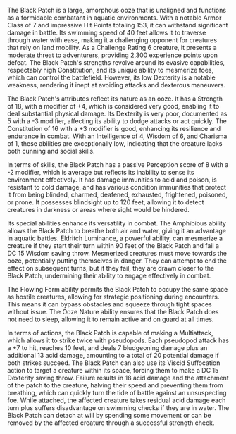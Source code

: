 The Black Patch is a large, amorphous ooze that is unaligned and functions as a formidable combatant in aquatic environments. With a notable Armor Class of 7 and impressive Hit Points totaling 153, it can withstand significant damage in battle. Its swimming speed of 40 feet allows it to traverse through water with ease, making it a challenging opponent for creatures that rely on land mobility. As a Challenge Rating 6 creature, it presents a moderate threat to adventurers, providing 2,300 experience points upon defeat. The Black Patch's strengths revolve around its evasive capabilities, respectably high Constitution, and its unique ability to mesmerize foes, which can control the battlefield. However, its low Dexterity is a notable weakness, rendering it inept at avoiding attacks and dexterous maneuvers.

The Black Patch's attributes reflect its nature as an ooze. It has a Strength of 18, with a modifier of +4, which is considered very good, enabling it to deal substantial physical damage. Its Dexterity is very poor, documented as 5 with a -3 modifier, affecting its ability to dodge attacks or act quickly. The Constitution of 16 with a +3 modifier is good, enhancing its resilience and endurance in combat. With an Intelligence of 4, Wisdom of 6, and Charisma of 1, these abilities are exceptionally low, indicating that the creature lacks both cunning and social skills. 

In terms of skills, the Black Patch has a passive Perception score of 8 with a -2 modifier, which is average but reflects its inability to sense its environment effectively. It has damage immunities to acid and poison, is resistant to cold damage, and has various condition immunities that protect it from being blinded, charmed, deafened, exhausted, frightened, poisoned, or prone. It possesses blindsight up to 120 feet, allowing it to detect creatures in darkness or areas where sight would be hindered.

Its special abilities enhance its versatility in combat. The Amphibious ability allows the Black Patch to breathe both air and water, giving it an advantage in aquatic battles. Eldritch Luminance, a powerful ability, can mesmerize a creature if they start their turn within 90 feet of the Black Patch and fail a DC 15 Wisdom saving throw. Mesmerized creatures must move towards the ooze, potentially putting themselves in danger. They can attempt to end the effect on subsequent turns, but if they fail, they are drawn closer to the Black Patch, undermining their ability to engage effectively in combat. 

The Flowing Form ability permits the Black Patch to occupy the same space as hostile creatures, allowing for strategic positioning during encounters. This means it can bypass obstacles and squeeze through tight spaces without issue. The Ooze Nature ability ensures that the Black Patch does not need to sleep, allowing it to remain active and on guard at all times.

In terms of actions, the Black Patch is capable of making a Multiattack, which allows it to strike twice with pseudopods. Each pseudopod attack has a +7 to hit, reaches 10 feet, and deals 7 bludgeoning damage plus an additional 13 acid damage, amounting to a total of 20 potential damage if both strikes succeed. The Black Patch can also use its Viscid Suffocation action to target a creature within its space, forcing them to make a DC 15 Dexterity saving throw. Failure results in 18 acid damage and the attachment of the patch to the creature, halving their speed and preventing them from breathing, which can quickly turn the tide of battle against an unsuspecting foe. While attached, the affected creature takes residual acid damage each turn plus suffers disadvantage on swimming checks if they are in water. The Black Patch can detach at will by spending some movement or can be removed by the affected creature through a successful strength check.